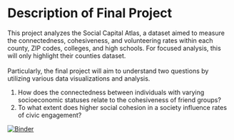 # Description of Final Project
This project analyzes the Social Capital Atlas, a dataset aimed to measure the connectedness, cohesiveness, and volunteering rates within each county, ZIP codes, colleges, and high schools. For focused analysis, this will only highlight their counties dataset. 
<br>
<br>
Particularly, the final project will aim to understand two questions by utilizing various data visualizations and analysis.
1. How does the connectedness between individuals with varying socioeconomic statuses relate to the cohesiveness of friend groups?
2. To what extent does higher social cohesion in a society influence rates of civic engagement?

[![Binder](https://mybinder.org/badge_logo.svg)](https://mybinder.org/v2/gh/miousix/final_project140/main)
